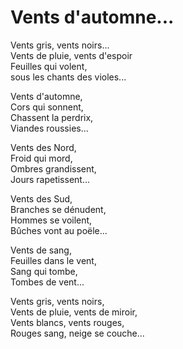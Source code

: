 # Vents d'automne...  
  
Vents gris, vents noirs...  
Vents de pluie, vents d'espoir  
Feuilles qui volent,  
sous les chants des violes...  
  
Vents d'automne,   
Cors qui sonnent,  
Chassent la perdrix,  
Viandes roussies...  
  
Vents des Nord,  
Froid qui mord,  
Ombres grandissent,  
Jours rapetissent...  
  
Vents des Sud,  
Branches se dénudent,   
Hommes se voilent,  
Bûches vont au poële...  
  
Vents de sang,  
Feuilles dans le vent,  
Sang qui tombe,  
Tombes de vent...  
  
Vents gris, vents noirs,   
Vents de pluie, vents de miroir,  
Vents blancs, vents rouges,  
Rouges sang, neige se couche...